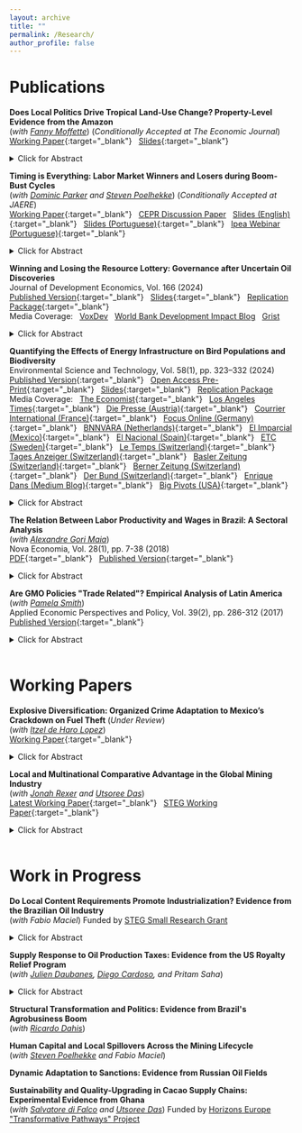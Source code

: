 ```yaml
---
layout: archive
title: ""
permalink: /Research/
author_profile: false
---
```

# **Publications**<br/> 

**Does Local Politics Drive Tropical Land-Use Change? Property-Level Evidence from the Amazon** <br/> (_with [Fanny Moffette](https://fannymoffette.com/)_) (_Conditionally Accepted at The Economic Journal_) <br/> [Working Paper](/files/Katovich_Moffette_Local_Politics_of_Land_Use.pdf){:target="_blank"} &nbsp; [Slides](/files/Katovich_LandUse_90MinuteSlides.pdf){:target="_blank"}
<details><summary>Click for Abstract</summary><font size="-1">Land conversion to agriculture is a defining environmental challenge for tropical regions. We construct a novel panel dataset of land-use changes on the properties of municipal politicians and campaign donors in the Brazilian Amazon to assess channels through which local politics may drive land conversion. Estimating event studies around close mayoral elections, we find that large landholders significantly increase soy cultivation while the candidate they donated to is in office. This suggests landholders invest in political influence to overcome barriers to agricultural intensification. In turn, mayors who receive landholder donations govern in favor of agriculture – increasing spending on agricultural promotion
and distribution of rural credit. While agricultural promotion “returns the favor” for mayors’ donors, it is not precisely targeted. We document large spillovers
onto lands not registered to donors, resulting in increased environmental violations and deforestation in these areas. Results reveal how patronage and special
interests drive land-use change in the Amazon.  </font>
<br/>
</details>

**Timing is Everything: Labor Market Winners and Losers during Boom-Bust Cycles**  <br/> (_with [Dominic Parker](https://aae.wisc.edu/dparker/) and [Steven Poelhekke](https://sites.google.com/site/stevenpoelhekke/)_) (_Conditionally Accepted at JAERE_) <br/> [Working Paper](/files/Katovich_Parker_Poelhekke_TimingIsEverything.pdf){:target="_blank"} &nbsp; [CEPR Discussion Paper](https://cepr.org/publications/dp17887) &nbsp; [Slides (English)](/files/Katovich_Timing_is_Everything_Slides.pdf){:target="_blank"} &nbsp; [Slides (Portuguese)](/files/Katovich_Ipea_Slides.pdf){:target="_blank"} &nbsp; [Ipea Webinar (Portuguese)](https://www.youtube.com/watch?v=oqSdEmHB6YA){:target="_blank"}
<details><summary>Click for Abstract</summary>
<font size="-1">Sectoral expansions and contractions require labor reallocation between declining and booming sectors. Which types of workers gain and lose during these transitions? Using linked employer-employee panel data from Brazil spanning a full boom-bust cycle in its oil sector, we find that timing of labor market entry is critical. Only highly educated workers hired at the onset of a boom reap significant earnings and employment benefits. Low-education workers and later entrants experience earnings and employment penalties, reflecting a last-in, first-out pattern. Skilled professional occupations insulate high-education early entrants during downturns, while a boom in sector-specific education erodes earnings of later entrants.</font>
<br/>
</details>

**Winning and Losing the Resource Lottery: Governance after Uncertain Oil Discoveries** <br/> 
Journal of Development Economics, Vol. 166 (2024)<br/>
[Published Version](https://www.sciencedirect.com/science/article/pii/S0304387823001608?dgcid=SSRN_redirect_SD&ssrnid=4359168){:target="_blank"} &nbsp; [Slides](/files/Katovich_Winning_the_Resource_Lottery_Slides.pdf){:target="_blank"} &nbsp; [Replication Package](https://zenodo.org/records/10688029){:target="_blank"} 
 <br/>
 Media Coverage: &nbsp; [VoxDev](https://voxdev.org/topic/public-economics/unpredictable-oil-discoveries-fail-deliver-local-development-benefits) &nbsp; [World Bank Development Impact Blog](https://blogs.worldbank.org/impactevaluations/governing-rocky-beginnings-resource-boom-how-do-local-governments-respond-oil) &nbsp; [Grist](https://grist.org/international/african-countries-tapping-fossil-fuel-wealth-getting-rich-mozambique/) 
<details><summary>Click for Abstract</summary>
<font size="-1">Natural resource discoveries are often followed by delays and uncertain production outcomes, creating challenges for governments that anticipate resource revenues. I leverage exogenous subnational variation in offshore oil discoveries in Brazil to identify dynamic effects of discovery news and revenue shocks on local public finances, public goods provision, and politics. Municipalities where discoveries are realized enjoy significant growth in revenues and spending, but fail to improve public goods provision or stimulate economic activity. Municipalities that experience discovery announcements but never receive windfalls suffer long-term declines in revenues, investment, and public goods provision relative to never-treated controls. I show that electoral responses underlie these dynamics: discovery announcements draw less-educated candidates into local politics, and shortfalls between anticipated and realized oil revenues increase political turnover. Findings highlight discovery uncertainty as a fundamental resource governance challenge, and reveal mismanagement of windfalls and adjustment costs after disappointment as two faces of the Resource Curse.</font>
 <br/>
</details>

**Quantifying the Effects of Energy Infrastructure on Bird Populations and Biodiversity**  
Environmental Science and Technology, Vol. 58(1), pp. 323–332 (2024)<br/> 
[Published Version](https://pubs.acs.org/doi/10.1021/acs.est.3c03899){:target="_blank"} &nbsp; [Open Access Pre-Print](/files/Katovich_Birds_and_Energy_Infrastructure_PrePrint.pdf){:target="_blank"} &nbsp; [Slides](/files/BPQ_Presentation.pdf){:target="_blank"} &nbsp; [Replication Package](https://github.com/ekatovich/Birds_and_Energy_Infrastructure)
<br/> 
Media Coverage: &nbsp; [The Economist](https://www.economist.com/science-and-technology/2024/01/10/wind-turbines-are-friendlier-to-birds-than-oil-and-gas-drilling){:target="_blank"} &nbsp; [Los Angeles Times](https://www.latimes.com/environment/newsletter/2024-01-11/column-yes-wind-turbines-kill-birds-but-fracking-is-much-worse-boiling-point){:target="_blank"} &nbsp; [Die Presse (Austria)](https://www.diepresse.com/17998356/windraeder-schaden-den-voegeln-nicht){:target="_blank"} &nbsp; [Courrier International (France)](https://www.courrierinternational.com/article/biodiversite-les-eoliennes-tueuses-d-oiseaux-un-argument-a-relativiser){:target="_blank"} &nbsp; [Focus Online (Germany)](https://www.focus.de/auto/elektroauto/news/windkraft-und-voegel-forscher-zeigen-was-die-tiere-wirklich-gefaehrdet_id_259578605.html){:target="_blank"} &nbsp; [BNNVARA (Netherlands)](https://www.bnnvara.nl/joop/artikelen/vogels-halen-schouders-op-over-windmolens-maar-verafschuwen-olie-en-gasboringen){:target="_blank"} &nbsp; [El Imparcial (Mexico)](https://www.elimparcial.com/tecnologia/Estudio-revela-que-los-aerogeneradores-son-mas-amigables-con-las-aves-que-la-industria-del-petroleo-y-gas-20240116-0145.html){:target="_blank"} &nbsp; [El Nacional (Spain)](https://www.elnacional.cat/oneconomia/es/sostenibilidad/jaume-morron-navarra-ha-installat-10-vegades-mes-renovables-catalunya-en-darrers-8-anys_1151787_102.html){:target="_blank"} &nbsp; [ETC (Sweden)](https://www.etc.se/klimat-miljo/ny-studie-vindkraft-mindre-skadligt-foer-faaglar-aen-fossil-energi){:target="_blank"} &nbsp; [Le Temps (Switzerland)](https://www.letemps.ch/sciences/environnement/les-eoliennes-sont-moins-dangereuses-pour-les-oiseaux-que-la-production-de-petrole){:target="_blank"} &nbsp; [Tages Anzeiger (Switzerland)](https://www.tagesanzeiger.ch/windenergie-vogelfreundlicher-als-foerderung-von-oel-und-gas-256597540201){:target="_blank"} &nbsp; [Basler Zeitung (Switzerland)](https://www.bazonline.ch/windenergie-vogelfreundlicher-als-foerderung-von-oel-und-gas-256597540201){:target="_blank"} &nbsp; [Berner Zeitung (Switzerland)](https://www.bernerzeitung.ch/windenergie-vogelfreundlicher-als-foerderung-von-oel-und-gas-256597540201){:target="_blank"} &nbsp; [Der Bund (Switzerland)](https://www.derbund.ch/windenergie-vogelfreundlicher-als-foerderung-von-oel-und-gas-256597540201){:target="_blank"} &nbsp; [Enrique Dans (Medium Blog)](https://medium.com/enrique-dans/dont-take-my-word-for-it-the-science-shows-that-wind-turbines-do-not-harm-birdlife-be5123d777c1){:target="_blank"} &nbsp; [Big Pivots (USA)](https://bigpivots.com/study-examines-impacts-of-wind-farms-on-birds-and-also-fossil-fuel-drilling/){:target="_blank"}

<details><summary>Click for Abstract</summary>
<font size="-1">Shale oil and gas production and wind energy generation both expanded rapidly across the United States between 2000-2020, raising concerns over impacts on wildlife. I combine longitudinal micro-data from the National Audubon Society’s Christmas Bird Count with geolocated registries of all wind turbines and shale wells constructed in the contiguous US during this period to estimate the causal effects of these contrasting types of energy infrastructure on bird populations and biodiversity – key bellwethers of ecosystem health. Results show that the onset of shale oil and gas production reduces subsequent bird population counts by 15%, even after adjusting for location and year fixed effects, weather, counting effort, and anthropic land-use changes. Wind turbines do not have any measurable impact on bird counts. Negative effects of shale are larger when wells are drilled within important bird habitats. </font>
<br/>
</details>

**The Relation Between Labor Productivity and Wages in Brazil: A Sectoral Analysis** <br/>
(_with [Alexandre Gori Maia](https://www4.eco.unicamp.br/docentes/gori/)_)<br/>
Nova Economia, Vol. 28(1), pp. 7-38 (2018)<br/>
[PDF](/files/Katovich_Maia_NovaEconomia.pdf){:target="_blank"} &nbsp; [Published Version](https://doi.org/10.1590/0103-6351/3943){:target="_blank"}
<details><summary>Click for Abstract</summary>
<font size="-1">Labor productivity is a crucial long-run determinant of real wages. Nonetheless, wage and productivity dynamics often diverge in practice due to a range of economic and institutional factors. This study analyzes the relation between the dynamics of labor productivity and wages in Brazil from 1996 to 2014, and adopts a sectoral perspective to account for divergent trends among economic sectors. Analyses are based on pooled data drawn from the National Accounts and the Pesquisa Nacional por Amostra de Domicílios, and hierarchical data models are estimated to assess the impacts of state- and sector-level factors on individuals’ wages. Results indicate that productivity is significantly positively associated with wage levels for all economic sectors, but that institutional factors such as labor formalization and minimum wage exert equally significant impacts, suggesting that wage growth over the 1996-2014 period was as much the result of institutional changes as of transformation of Brazil’s productive structure.</font>
<br/>
</details> 

**Are GMO Policies "Trade Related"? Empirical Analysis of Latin America** <br/>
(_with [Pamela Smith](https://www.apec.umn.edu/people/pamela-smith)_)<br/>
Applied Economic Perspectives and Policy, Vol. 39(2), pp. 286-312 (2017)<br/>
[Published Version](https://doi.org/10.1093/aepp/ppw021){:target="_blank"}
<details><summary>Click for Abstract</summary>
<font size="-1">This paper empirically examines whether GMO policies are “trade related” for countries in Latin America (LA). First, we use the Balassa index to assess the “revealed comparative advantage” of LA countries. We find that LA countries have a revealed comparative advantage in GMO industries relative to the world, and that intra-regional trade in these industries is modest relative to external trade. Second, we estimate the Gravity model to examine the effects of importers’ GMO policies on Argentina and Brazil’s bilateral exports of soybeans and maize. We find that strong GMO policies in importers have a negative effect on Argentina’s bilateral exports of soybeans (an industry and country with historically high GMO content). Further, we find that past GMO policies are a strong determinant of Argentina’s future bilateral exports, and that the negative trade effects of strong GMO policies are increasing over time. In contrast, we find a weaker relationship between the GMO policies of importers and Brazil’s bilateral exports (consistent with Brazil’s more recent increases in GMO content). These findings for Argentina and Brazil provide a benchmark for other developing countries that are looking for guidance on servicing trading partners with diverse GMO policies.</font>
</details> <br/>

# **Working Papers**<br/>

**Explosive Diversification: Organized Crime Adaptation to Mexico’s Crackdown on Fuel Theft** (_Under Review_) <br/> (_with [Itzel de Haro Lopez](https://itzeldeharo.com/)_)<br/> [Working Paper](/files/DeHaroLopez_and_Katovich_Manuscript.pdf){:target="_blank"}<br/> 
<details><summary>Click for Abstract</summary>
<font size="-1"> Oil theft from pipelines funds armed criminal groups around the world. We show that a 2019 crackdown on oil theft in Mexico prompted criminal groups to diversify into gas theft, a more technologically challenging and dangerous activity. This adaptive response to enforcement increased cartel presence by 18% and homicide rates by 19% in municipalities hosting gas pipeline infrastructure. Cartel diversification into gas theft was concentrated in places neighboring oil pipelines and driven most strongly by cartels previously specialized in oil theft. The emergence of large-scale gas theft in Mexico presages threats to gas infrastructure worldwide and reveals how law enforcement crackdowns can provoke criminal diversification into spatially and technologically related activities – spreading violence into previously unaffected areas. </font>
<br/>
</details> 

**Local and Multinational Comparative Advantage in the Global Mining Industry** <br/> (_with [Jonah Rexer](https://www.jonahrexer.com/) and [Utsoree Das](https://utsoree.github.io/)_)<br/> [Latest Working Paper](/files/DKR_Global_Mining_0319205.pdf){:target="_blank"} &nbsp; [STEG Working Paper](https://steg.cepr.org/sites/default/files/2025-04/WP108_Das_Katovich_Rexer_Compartive_Local.pdf){:target="_blank"}<br/> 
<details><summary>Click for Abstract</summary>
<font size="-1"> Empirical evidence and economic theory suggest multinational firms are more productive than their local counterparts. What explains the persistence of local firms and the recent surge in local content policies? Using a global database of corporate ownership changes for 35,567 commercial mines between 2000-2022, we test whether local firms have a comparative advantage in dealing with weak institutions, corruption, and conflict, which could attenuate or reverse the multinational advantage. We confirm that, on average, output declines by 8% after mines are taken over by local firms. Localized assets also exhibit higher air pollution, indicating lower operational quality. However, in states with weak governance, localization increases mine output by 8%. Local firms also generate more economic activity, urbanization, and non-agricultural employment around mines, indicating stronger local linkages. While multinational mining firms exhibit increasing returns to scale, local firms exhibit decreasing returns, suggesting they may grow based on their ability to navigate institutional weaknesses rather than their productivity. Results highlight the role of institutions in determining relative advantages of multinational versus local firms.  </font>
<br/>
</details> 
<br/>

# **Work in Progress**<br/>

**Do Local Content Requirements Promote Industrialization? Evidence from the Brazilian Oil Industry** <br/>
(_with Fabio Maciel_) Funded by [STEG Small Research Grant](https://steg.cepr.org/projects/can-natural-resources-promote-industrialisation-firms-competition-and-spillovers)
<details><summary>Click for Abstract</summary>
<font size="-1">Industrial policies are hotly debated, but empirical evidence of their efficacy and underlying mechanisms is thin. I evaluate a common industrial policy–a local content requirement (LCR)–which requires multinational firms to source a percentage of their inputs from local suppliers. Using firm-level panel data from Brazil, I measure whether an LCR for the oil sector increased manufacturing firm growth, innovation, and productivity among upstream input-suppliers, or instead led to rent-seeking and inefficiencies. Competition is a primary mechanism underlying successful industrial policies. I measure whether targeted firms in more competitive subsectors exhibit higher productivity growth relative to firms in less competitive subsectors after introduction of the policy. Another justification of industrial policies is their potential to create positive spillovers. By measuring supply-chain linkages and distance between targeted and non-targeted firms, I estimate spillover effects of the LCR on the broader manufacturing sector. Finally, I leverage data on campaign donations made by LCR beneficiary firms and firm owners to explore the role of special interest politics in sustaining the LCR.</font>
<br/>
</details> 

**Supply Response to Oil Production Taxes: Evidence from the US Royalty Relief Program** <br/> (_with [Julien Daubanes](https://www.jxdaubanes.com/), [Diego Cardoso](https://www.diegoscardoso.com/), and Pritam Saha_)<br/> 
<details><summary>Click for Abstract</summary>
<font size="-1"> Supply-side climate policies are receiving increasing attention from governments. For instance, the US is currently considering a major overhaul of rules governing oil extraction on federal lands – which have remained unchanged for nearly a century. We exploit lease-level variation introduced by a temporary royalty relief policy in 2020 to estimate the effects of changes in oil extraction taxes on drilling activity, oil and gas production, and royalty revenues. We assemble a month-lease panel covering drilling and production on all federal oil and gas leases in the contiguous United States between 2005-2022 that accounts for allocation agreements across leases. Using a difference-in-differences strategy that compares outcomes on leases approved for royalty relief with similar untreated leases, we find that royalty reductions lead to immediate increases in the number of producing wells (extensive margin), but also in production from already active wells (intensive margin). Evidence of an intensive-margin response differs from previous studies focused on conventional oil production, suggesting unconventional leases may be more reactive in the short run. Our estimates allow us to quantify the effects of proposed US oil extraction tax reforms on oil and gas production, public revenues, and carbon emissions. </font>
<br/>
</details> 

**Structural Transformation and Politics: Evidence from Brazil's Agrobusiness Boom** <br/> (_with [Ricardo Dahis](https://www.ricardodahis.com/)_)

**Human Capital and Local Spillovers Across the Mining Lifecycle** <br/> (_with [Steven Poelhekke](https://sites.google.com/site/stevenpoelhekke/) and Fabio Maciel_)

**Dynamic Adaptation to Sanctions: Evidence from Russian Oil Fields**

**Sustainability and Quality-Upgrading in Cacao Supply Chains: Experimental Evidence from Ghana** <br/> (_with [Salvatore di Falco](https://sdifalco.weebly.com/) and [Utsoree Das](https://utsoree.github.io/)_) Funded by [Horizons Europe "Transformative Pathways" Project](https://transpath.eu/) <br/>
 






